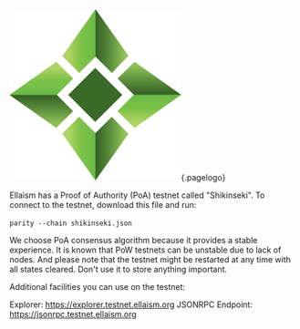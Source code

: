![Logo](/uploads/logo.png "Logo"){.pagelogo}
<!-- TITLE: Testnet -->
<!-- SUBTITLE: Ellaism - A stable network with no premine and no dev fees -->

Ellaism has a Proof of Authority (PoA) testnet called "Shikinseki". To connect to the testnet, download this file and run:

```parity --chain shikinseki.json```

We choose PoA consensus algorithm because it provides a stable experience. It is known that PoW testnets can be unstable due to lack of nodes. And please note that the testnet might be restarted at any time with all states cleared. Don't use it to store anything important.

Additional facilities you can use on the testnet:

Explorer: https://explorer.testnet.ellaism.org
JSONRPC Endpoint: https://jsonrpc.testnet.ellaism.org
